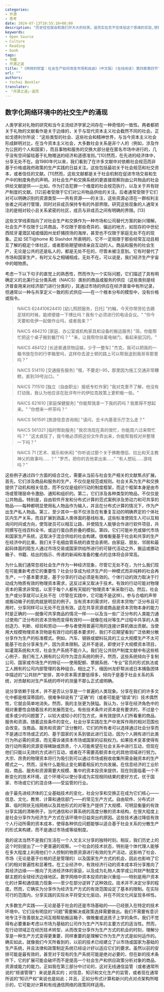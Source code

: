 ```yaml
---
categories:
- 开源
- 思考
date: 2024-07-13T10:55:10+08:00
description: "历史往往就会和我们开大大的玩笑。适兕实在忍不住体验这个思维的实验,想象虚拟的历史，于是尝试花几个月的时间翻译。Enjoy！Happy Reading～"
keywords:
- Open Source
- Culture
- Reading
- book
tags:
- 书籍
- 开源之道
title: "《网络的财富：社会生产如何改变市场和自由》（中文版）(在线阅读) 第四章第四节"
url: ""
authors:
- Yochai Benkler
translater:
- 「开源之道」·适兕
---
```


## 数字化网络环境中的社交生产的涌现

人类学家对礼物的研究和当今主流经济学家之间存在一种奇怪的一致性。两者都把关于礼物的文献看作是关于边缘的，关于与现代资本主义社会截然不同的社会。正如戈德利尔所说：“这些类型的社会、这些社会和精神世界，与当今资本主义社会形成鲜明对比，在当今资本主义社会，大多数社会关系是非个人的（例如，涉及作为公民的个人和国家），而且事物和服务的交换大部分是在匿名市场中进行的，几乎没有空间留给基于礼物赠送的经济和道德准则。”[10]然而，在先进的经济体中，分享无处不在。自1980年代以来，我们看到了在许多文献中对依赖社会规范而非基于价格或政府政策的生产实践的日益关注。这些包括最初关于社会规范和社交资本，或者信任的文献。[11]然而，这些文献都是关于社会机制在促进市场交易和生产中的制度角色的声明。对社会生产和交换系统的更直接观察则由公共物品的社会供给文献提供——比如，作为打击犯罪一个维度的社会规范执行，以及关于共有财产制度的文献。[12]前者受限于它们对公共物品供给的关注。后者通常受限于它们对可以明确识别的资源类型——共有资源——的关注，这些资源必须在一群权利主张者之间进行管理，同时对非成员保持专有的外部界限。研究这些现象的人通常关注的是相对较小且关系紧密的社区，成员与非成员之间有明确的界限。[13]

这些文学线索指向了对社会生产和交换作为一种市场和公司替代方案的新兴理解。社会生产不仅限于公共商品，不仅限于那些奇异的、偏远的地方，如现存的中世纪西班牙灌溉区域或缅因州龙虾捕捞场的海岸，甚至也不仅限于家庭无处不在的现象。正如 SETI@home 和 Slashdot 所表明的，它不一定局限于那些经常互动且相互了解的稳定个体社区，或者那些期望继续亲自互动的人。商品和服务的社会生产，无论是公共的还是私人的，都是无处不在的，尽管未被注意到。它有时替代了市场和国家生产，有时又与之相辅相成，无处不在。可以说是，我们经济生产宇宙中的暗物质。

考虑一下以下句子的直觉上的熟悉性，然而作为一个实际问题，它们描述了具有明确定义的北美行业分类系统（NAICS）类别的商品或服务的供应（这些类别是经济普查用来对经济部门进行分类的），其通过市场的供应在经济普查中有所记录，但通常以一种与共享定义一致的形式供应——在一个根本分布的模型中，没有价格或指令。

> NAICS 624410624410 [幼儿照顾服务，日托]
> "约翰，今天你带劳伦去踢足球的时候，能顺便接一下博比吗？我有个必须进行的电话会议。"
> "你今天要和佐伊一起做作业吗，或者我来？"

> NAICS 484210 [家庭、办公室或机构家具和设备的搬运服务]
> "简，你能帮忙把这个桌子搬到餐厅吗？"
> "来，让我帮你扶着电梯门，看起来挺沉的。"

> NAICS 484122 [长途普通货物运输，少于一整车]
> "杰克，我可以把我的一箱书放在你的行李箱里吗，这样你去波士顿的路上可以帮我送到我哥哥那里吗？"

> NAICS 514110 [交通报告服务]
> "哦，不要走I-95，那里因为施工交通非常糟糕，直到39号出口。"

> NAICS 711510 [独立（自由职业）报纸专栏作家]
> "我对克里不了解，他没有打动我，我认为他应该在批评布什的伊拉克政策上更积极一些。"

> NAICS 621610 [家庭保健服务]
> "你能帮我拿一下我的药吗？我累得不想起来。"
> "你想来一杯茶吗？"

> NAICS 561591 [旅游信息咨询局]
> "请问，去卡内基音乐厅怎么走？"

> NAICS 561321 [临时帮助服务]
> "我农场现在真的很忙，你能周六过来帮忙吗？"
> "这太疯狂了，我今晚必须把这份文件弄出来，你能帮我校对并整理一下吗？"

> NAICS 71 [艺术、娱乐和休闲]
> "你听说过那个关于佛教僧侣、拉比和天主教神父的故事吗……？"
> "罗杰，把你的吉他拿出来……"
> "有人想玩……游戏吗？"

这些例子通过四个方面的结合泛化，需要从当前与社会生产相关的文献焦点扩展。首先，它们涉及商品和服务的生产，不仅仅是规范或规则。社会关系为生产和交换提供了动机和相关信息，而不仅仅是组织行动的制度框架，而这个框架本身是由市场或管理层命令激励、通知和组织的。第二，它们涉及各种类型的物品，不仅仅是公共物品。特别是，自由软件开发和分布式计算的范式案例涉及劳动力和可共享的物品——每种都明显使用私人物品作为输入，并且在分布式计算的情况下，作为产出生产私人物品。第三，至少其中一些不仅涉及在有重复互动的明确界定的个体社区内生产关系，而且扩展到涵盖人类体面的基线标准。这些标准使陌生人可以互相询问时间或方向，使驾驶员可以相互让路，并使陌生人能够合作进行软件项目，共同撰写在线百科全书，或运行蛋白质折叠的模拟。第四，它们可能补充或替代市场和国家生产系统，这取决于混合供给的社会构建。很难衡量基于社会和共享的生产在经济中的比重。我们关于毛细血管系统的直觉会表明，由家庭、朋友、邻居和最起码体面的陌生人通过市场交易或国家供给所进行的可替代活动之外，搬运或挪动箱子、书籍、给出的指示、传递的新闻和准备的餐点的总体将会非常高。

为什么我们通常忽视社会生产作为一种经济现象，尽管它无处不在，为什么我们现在可能重新考虑它的重要性？社会分享成为经济生产的一种模式而非纯粹的社会再生产，一个基本要求是，基于分享的行动必须是有效的。个体行动的效力取决于行动成为物质有效的物理资本需求，这反过来又取决于技术。有效的行动可能对物理资本的需求非常低，以至于每个人都有天赋的“物理资本”来采取行动。然后，社会生产或分享就可以无处不在（尽管在实践中，它可能不是这样）。参与合唱的声带或搬动箱子的肌肉就是明显的例子。当有资本的需求时，但资本货物广泛分布且可用时，分享同样可以无处不在且有效。这在共享资源或商品是资本货物本身的能力时是正确的——就像可共享商品的情况一样——以及当一些广泛分布的人类能力通过使用广泛分布的资本货物而变得有效时——就像在线对等生产过程中共享的人类创造力、判断、经验和劳动——参与者使用普遍可用的连接计算机做出贡献。当使用大规模物理资本货物是有效行动的基本要求时，我们不应期望看到广泛依赖分散分享作为生产的标准模式。例如，汽车、钢铁或塑料玩具的工业大规模生产不太可能基于社会分享来生产，因为资本限制。这并不是说，即使对于大规模资本项目，如灌溉系统和大坝，社会生产系统不能介入。我们在公共财产制度文献中有这些核心例子，我们有工人拥有的公司作为混合系统的例子。然而，这些系统倾向于复制公司、国家或市场生产的特征——使用配额、票据系统、“专业”官员的形式执法或工人拥有的公司内部管理的各种组合。相比之下，缅因州龙虾帮派或日本捕鱼团体中描述的“公共财产”安排，其中资本需求要低得多，倾向于是基于社会关系的系统，对贡献和对生产系统的呼吁的测量不那么正式或明确。

说分享依赖于技术，并不是否认分享是一个普遍的人类现象。分享在我们的许多文化中都是根深蒂固的，很难争辩说有了“正确”的（或者可能是“错误”的）技术偶然性，它就会简单地消失。然而，我的主张更为狭隘。我认为，分享在经济角色中的相对重要性会随着技术的发展而变化。有些技术条件对资本是有要求的，不过是个或多或少的问题罢了，以较大或较小的打包方式，来有效提供人们所看重的商品、服务和资源。随着这些条件的变化，社会分享实践在生产中发挥作用的相对范围也会改变。当商品、服务和资源广泛分散时，它们的所有者可以选择通过社会分享而不是通过市场或正式的、基于国家的关系到彼此进行互动，因为个人拥有进行此类行为所必需的资源，而无需诉诸资本市场或国家的征税权力。如果技术变革使得有效行动所需的资源变得稀缺或昂贵，个人可能希望在社会关系中进行互动，但现在他们只能以无效的方式进行互动，或者在不需要高额资本化的其他领域进行努力。大宗、昂贵的物理资本将行为吸引到可以通过市场或税收收集所需金融资本的生产模式之一。然而，没有什么能阻止变化朝着相反的方向发展。在信息经济的工业阶段，商品、服务和资源需要大规模、集中的资本投资来提供，现在则面临着一个不断变化的技术环境，这个环境可以使分享成为实现相同结果的更好方式，优于国家、市场或它们的混合体——受监管的行业。

由于最先进经济体的工业基础技术的变化，社会分享和交换正在成为它们核心——信息、文化、教育、计算和通信部门——的常见生产方式。自由软件、分布式计算、临时网状无线网络以及其他形式的对等生产提供了大规模、可明显衡量的有效分享实践的清晰例子。当代通信和计算系统的高度分散的资本结构，在很大程度上是社会分享作为经济生产方式在该环境中日益突出的原因。这些技术通过降低有效个人行动所需的资本成本，使得各种供应问题能够以适合基于社会关系的分散生产的形式来构建，而不是通过市场或等级制度。

我的说法当然不是我们生活在一个人文主义分享的独特时刻。相反，我们历史上的这个时刻提出了一个更普遍的观察。一个社会的技术状态，特别是个体代理人能够在多大程度上利用他们个人控制的物质资源进行有效的生产活动，这影响了社会、市场（无论是基于价格的还是管理的）以及国家生产方式的机会，因此也影响了它们的相对普遍性和显著性。在工业经济中，有效经济行动的资本成本将分享推向了其经济边缘——推向了先进经济体的家庭，以及成为礼物人类学或公共财产制度文献主题的全球经济边缘地区。数字网络中资本投资的新兴重组——特别是用户资本化的计算和通信能力现象——至少在部分逆转了这种效应。技术并不决定分享的程度。然而，它确实为分享作为经济生产方式的有效范围设定了基本的限制。在实际可行的范围内，分享实践的实际水平将受文化驱动，并在不同文化间呈现多样性。

大多数生产实践——无论是基于社会的还是市场基础的——已经嵌入在特定的技术环境中。它们没有明显的“问题”需要解决或政策选择需要做出。我们不需要有意识地专注于改善朋友之间互相帮助搬运箱子、做晚餐或送孩子上学的条件。我们不觉得有必要重新考虑以市场为基础的公司作为生产汽车的主要方式的适当性。然而，在行动领域正在经历技术转型，从而改变分享作为生产方式的机会的时刻，理解分享是一种生产方式变得更重要，同样重要的是理解它作为生产方式是如何运作的。确实如此，就像我们今天所看到的，以前的技术已经建立了以市场或国家为基础的生产系统，并且法律和政策制定系统已经设计好以适应它们的要求。虽然以前的安排可能是最有效的，甚至对于现有的生产系统可能是绝对必要的，但在新的技术条件下，它的扩展可能会破坏而不是提高一个社会生产和供应政策分析对象的商品、资源或能力的能力。正如我在第三部分中讨论的，这对无线通信监管（或者通常所说的“频谱管理”）来说是真实的；对信息、知识和文化生产的监管，或者现在通常所说的“知识产权”来说也是如此；并且，正如分布式计算和新兴的点对点架构所暗示的，它可能对计算和有线通信网络的政策同样适用。





